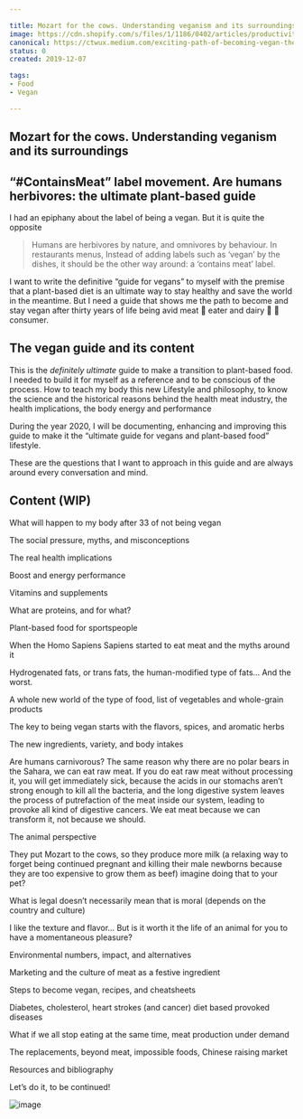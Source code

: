 ```yaml
---

title: Mozart for the cows. Understanding veganism and its surroundings  
image: https://cdn.shopify.com/s/files/1/1186/0402/articles/productivity-focus_1000x.jpg?v=1613498970  
canonical: https://ctwux.medium.com/exciting-path-of-becoming-vegan-the-ultimate-plant-based-guide-47670a090c0e  
status: 0  
created: 2019-12-07

tags:
- Food
- Vegan

---
```


## Mozart for the cows. Understanding veganism and its surroundings

## “#ContainsMeat” label movement. Are humans herbivores: the ultimate plant-based guide

I had an epiphany about the label of being a vegan. But it is quite the opposite

> Humans are herbivores by nature, and omnivores by behaviour. In restaurants menus, Instead of adding labels such as ‘vegan’ by the dishes, it should be the other way around: a ‘contains meat’ label.

I want to write the definitive “guide for vegans” to myself with the premise that a plant-based diet is an ultimate way to stay healthy and save the world in the meantime. But I need a guide that shows me the path to become and stay vegan after thirty years of life being avid meat 🥩 eater and dairy 🥛 🧀 consumer.

## The vegan guide and its content

This is the _definitely ultimate_ guide to make a transition to plant-based food. I needed to build it for myself as a reference and to be conscious of the process. How to teach my body this new Lifestyle and philosophy, to know the science and the historical reasons behind the health meat industry, the health implications, the body energy and performance

During the year 2020, I will be documenting, enhancing and improving this guide to make it the “ultimate guide for vegans and plant-based food” lifestyle.

These are the questions that I want to approach in this guide and are always around every conversation and mind.

## Content (WIP)

What will happen to my body after 33 of not being vegan

The social pressure, myths, and misconceptions

The real health implications

Boost and energy performance

Vitamins and supplements

What are proteins, and for what?

Plant-based food for sportspeople

When the Homo Sapiens Sapiens started to eat meat and the myths around it

Hydrogenated fats, or trans fats, the human-modified type of fats… And the worst.

A whole new world of the type of food, list of vegetables and whole-grain products

The key to being vegan starts with the flavors, spices, and aromatic herbs

The new ingredients, variety, and body intakes

Are humans carnivorous? The same reason why there are no polar bears in the Sahara, we can eat raw meat. If you do eat raw meat without processing it, you will get immediately sick, because the acids in our stomachs aren’t strong enough to kill all the bacteria, and the long digestive system leaves the process of putrefaction of the meat inside our system, leading to provoke all kind of digestive cancers. We eat meat because we can transform it, not because we should.

The animal perspective

They put Mozart to the cows, so they produce more milk (a relaxing way to forget being continued pregnant and killing their male newborns because they are too expensive to grow them as beef) imagine doing that to your pet?

What is legal doesn’t necessarily mean that is moral (depends on the country and culture)

I like the texture and flavor… But is it worth it the life of an animal for you to have a momentaneous pleasure?

Environmental numbers, impact, and alternatives

Marketing and the culture of meat as a festive ingredient

Steps to become vegan, recipes, and cheatsheets

Diabetes, cholesterol, heart strokes (and cancer) diet based provoked diseases

What if we all stop eating at the same time, meat production under demand

The replacements, beyond meat, impossible foods, Chinese raising market

Resources and bibliography

Let’s do it, to be continued!

![image](https://user-images.githubusercontent.com/4195550/129042583-0b03f6a1-806a-4fb5-ba5e-13d0d0211cb7.png)
